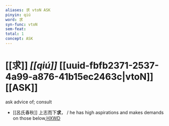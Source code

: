 ```yaml
---
aliases: 求 vtoN ASK
pinyin: qiú
word: 求
syn-func: vtoN
sem-feat: 
total: 1
concept: ASK 
---
```

# [[求]] *[[qiú]]*  [[uuid-fbfb2371-2537-4a99-a876-41b15ec2463c|vtoN]] [[ASK]]
ask advice of; consult
 - [[呂氏春秋]] 上志而下**求**， / he has high aspirations and makes demands on those below,[HXWD](https://hxwd.org/textview.html?location=KR3j0009_tls_001-22a.34)